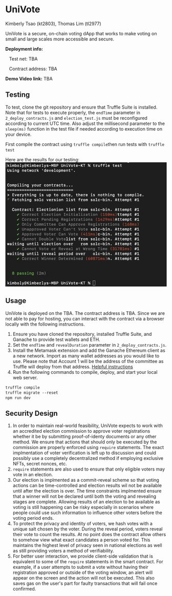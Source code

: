 # UniVote

Kimberly Tsao (kt2803), Thomas Lim (tl2977)

UniVote is a secure, on-chain voting dApp that works to make voting on small and large scales more accessible and secure. 

**Deployment info:**

&nbsp;&nbsp;&nbsp;Test net: TBA

&nbsp;&nbsp;&nbsp;Contract address: TBA

**Demo Video link:** TBA

## Testing
To test, clone the git repository and ensure that Truffle Suite is installed. Note that for tests to execute properly, the ```endTime``` parameter in ```2_deploy_contracts.js``` and ```election_test.js``` must be reconfigured according to current UTC time. Also adjust the millisecond parameter to the ```sleep(ms)``` function in the test file if needed according to execution time on your device.

First compile the contract using ```truffle compile```then run tests with ```truffle test```

Here are the results for our testing:
![Test Results](TestResults.png)

## Usage
UniVote is deployed on the TBA. The contract address is TBA. Since we are not able to pay for hosting, you can interact with the contract via a browser locally with the following instructions.
1. Ensure you have cloned the repository, installed Truffle Suite, and Ganache to provide test wallets and ETH.
2. Set the ```endTime``` and ```revealDuration``` parameter in ```2_deploy_contracts.js```.
3. Install the Metamask extension and add the Ganache Ethereum client as a new network. Import as many wallet addresses as you would like to use. Please note that Account 1 will be the address of the committee as Truffle will deploy from that address. [Helpful instructions](https://trufflesuite.com/docs/truffle/how-to/truffle-with-metamask/)
4. Run the following commands to compile, deploy, and start your local web server. 
```
truffle compile
truffle migrate --reset
npm run dev
```

## Security Design
1. In order to maintain real-world feasibility, UniVote expects to work with an accredited election commission to approve voter registrations whether it be by submitting proof-of-identy documents or any other method. We ensure that actions that should only be executed by the commission are properly enforced using ```require``` statements. The exact implmentation of voter verification is left up to discussion and could possibly use a completely decentralized method if employing exclusive NFTs, secret nonces, etc. 
2. ```require``` statements are also used to ensure that only eligible voters may vote in an election. 
3. Our election is implmented as a commit-reveal scheme so that voting actions can be time-controlled and election results wil not be available until after the election is over. The time constraints implmented ensure that a winner will not be declared until both the voting and revealing stages are complete. Allowing results of an election to be available as voting is still happening can be risky especially in scenarios where people could use such information to influence other voters before the voting period ends. 
4. To protect the privacy and identity of voters, we hash votes with a unique salt chosen by the voter. During the reveal period, voters reveal their vote to count the results. At no point does the contract allow others to somehow view what exact candidates a person voted for. This maintains the highest level of privacy seen in national elections as well as still providing voters a method of verifiability. 
5. For better user interaction, we provide client-side validation that is equivalent to some of the ```require``` statements in the smart contract. For example, if a user attempts to submit a vote without having their registration approved or outside of the voting window, an alert will appear on the screen and the action will not be executed. This also saves gas on the user's part for faulty transactions that will fail once confirmed.
